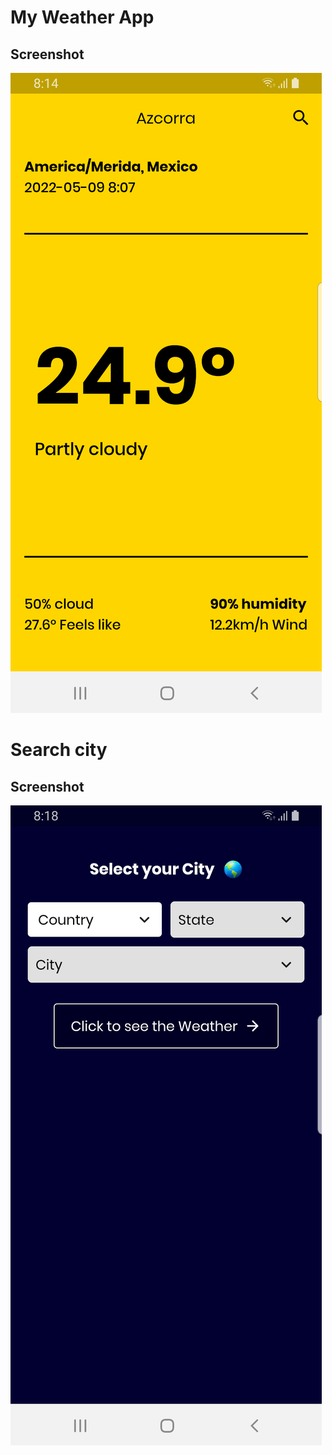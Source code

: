 # My Weather App
## Screenshot

![Home](assets/images/home.png)

# Search city
## Screenshot

![Search City](assets/images/search.png)
